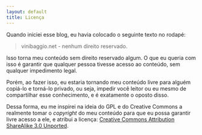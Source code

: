 ```yaml
---
layout: default
title: Licença
---
```


Quando iniciei esse blog, eu havia colocado o seguinte texto no rodapé:

> vinibaggio.net - nenhum direito reservado.

Isso torna meu conteúdo sem direito reservado algum. O que eu queria
com isso é garantir que qualquer pessoa tivesse acesso ao conteúdo,
sem qualquer impedimento legal. 

Porém, ao fazer isso, eu estaria tornando meu conteúdo livre para
alguém copiá-lo e torná-lo privado, ou seja, impedir você leitor ou
eu mesmo de compartilhar esse conhecimento, e é exatamente o oposto disso.

Dessa forma, eu me inspirei na ideia do GPL e do Creative Commons a realmente
tomar o _copyright_ do meu conteúdo para que eu possa garantir livre acesso
a ele, e atribui a licença: [Creative Commons Attribution ShareAlike 3.0
Unported](http://creativecommons.org/licenses/by-sa/3.0/).

